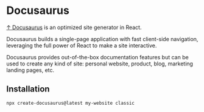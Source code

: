 # Docusaurus

[↑ Docusaurus](https://docusaurus.io) is an optimized site generator in React.

Docusaurus builds a single-page application with fast client-side navigation, leveraging the full power of React to make a site interactive.

Docusaurus provides out-of-the-box documentation features but can be used to create any kind of site: personal website, product, blog, marketing landing pages, etc.

## Installation

```bash
npx create-docusaurus@latest my-website classic
```
